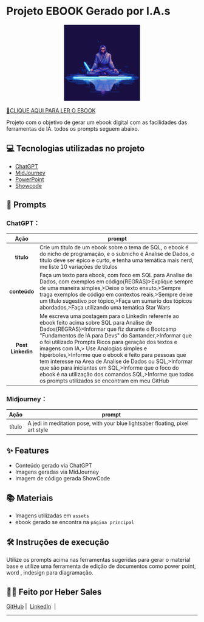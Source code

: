 # Projeto EBOOK Gerado por I.A.s

<p align="center">
<img 
    src="./assets/jedi2.png"
    width="200"  
/>
</p>

<a href="https://github.com/HeberSales/prompts-recipe-to-create-a-ebook/blob/main/Ebook_SQL_para_Analise_de_Dados.pdf" title="View PDF now"> 📕CLIQUE AQUI PARA LER O EBOOK</a>

Projeto com o objetivo de gerar um ebook digital com as facilidades das ferramentas de IA. todos os prompts
seguem abaixo.


## 💻 Tecnologias utilizadas no projeto

- [ChatGPT](https://chat.openai.com/) 
- [MidJourney](https://www.midjourney.com/app/)
- [PowerPoint](https://www.microsoft.com/en/microsoft-365/powerpoint)
- [Showcode](https://showcode.app/)

## 🧠 Prompts


### ChatGPT：

|   Ação   | prompt                                                                                                                                                                                                                                                                         |
| :------: | ------------------------------------------------------------------------------------------------------------------------------------------------------------------------------------------------------------------------------------------------------------------------------ |
|  **título**  | Crie um titulo de um ebook sobre o tema de SQL, o ebook é do nicho de programação, e o subnicho é Analise de Dados, o titulo deve ser épico e curto, e tenha uma temática mais nerd, me liste 10 variações de titulos                                                        |
| **conteúdo** | Faça um texto para ebook, com foco em SQL para Analise de Dados, com exemplos em código{REGRAS}>Explique sempre de uma maneira simples,>Deixe o texto enxuto,>Sempre traga exemplos de código em contextos reais,>Sempre deixe um título sugestivo por tópico,>Faça um sumario dos tópicos abordados,>Faça utilizando uma temática Star Wars |
| **Post Linkedin** | Me escreva uma postagem para o Linkedin referente ao ebook feito acima sobre SQL para Analise de Dados{REGRAS}>Informar que fiz durante o Bootcamp "Fundamentos de IA para Devs" do Santander,>Informar que o foi utilizado Prompts Ricos para geração dos textos e imagens com IA,> Use Analogias simples e hipérboles,>Informe que o ebook é feito para pessoas que tem interesse na Area de Analise de Dados ou SQL,>Informar que são para iniciantes em SQL,>Informe que o foco do ebook é na utilização dos comandos SQL,>Informe que todos os prompts utilizados se encontram em meu GitHub |


### Midjourney：

|  Ação  | prompt                                                                                 |
| :----: | -------------------------------------------------------------------------------------- |
| título | A jedi in meditation pose, with your blue lightsaber floating, pixel art style |

## ✨ Features

- Conteúdo gerado via ChatGPT
- Imagens geradas via MidJourney
- Imagem de código gerada ShowCode

## 📚 Materiais

- Imagens utilizadas em `assets`
- ebook gerado se encontra na `página principal`

## 🛠️ Instruções de execução

Utilize os prompts acima nas ferramentas sugeridas para gerar o material base e utilize uma ferramenta de edição de documentos como power point, word , indesign para diagramação.

## 👨‍💻 Feito por Heber Sales

<p>
    <a href="https://github.com/HeberSales">
    GitHub</a>&nbsp;|&nbsp;
    <a href="www.linkedin.com/in/heber-sales">LinkedIn</a>
&nbsp;|&nbsp;
</p>

<p>

---